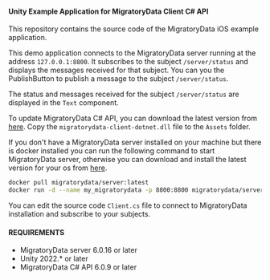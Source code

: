 #### Unity Example Application for MigratoryData Client C# API

This repository contains the source code of the MigratoryData iOS example application.

This demo application connects to the MigratoryData server running at the address `127.0.0.1:8800`. It subscribes to the subject `/server/status` and displays the messages received for that subject. You can you the PublishButton to publish a message to the subject `/server/status`.

The status and messages received for the subject `/server/status` are displayed in the `Text` component.

To update MigratoryData C# API, you can download the latest version from [here](https://migratorydata.com/downloads/migratorydata-6/). Copy the `migratorydata-client-dotnet.dll` file to the `Assets` folder.

If you don't have a MigratoryData server installed on your machine but there is docker installed you can run the following command to start MigratoryData server, otherwise you can download and install the latest version for your os from [here](https://migratorydata.com/downloads/migratorydata-6/).

```bash
docker pull migratorydata/server:latest
docker run -d --name my_migratorydata -p 8800:8800 migratorydata/server:latest
```

You can edit the source code `Client.cs` file to connect to MigratoryData installation and subscribe to your subjects.

#### REQUIREMENTS

* MigratoryData server 6.0.16 or later
* Unity 2022.* or later
* MigratoryData C# API 6.0.9 or later

